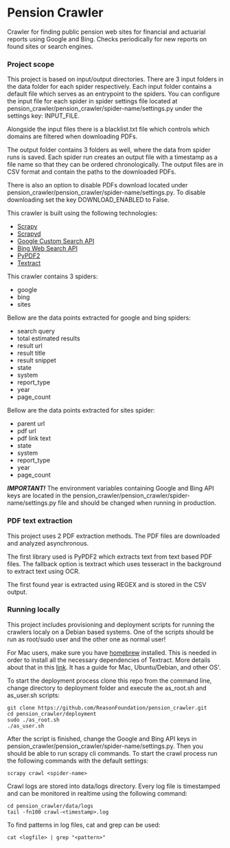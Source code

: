 # Pension Crawler

Crawler for finding public pension web sites for financial and actuarial reports using Google and Bing. Checks periodically for new reports on found sites or search engines.

### Project scope

This project is based on input/output directories. There are 3 input folders in the data folder for each spider respectively. Each input folder contains a default file which serves as an entrypoint to the spiders. You can configure the input file for each spider in spider settings file located at pension_crawler/pension_crawler/spider-name/settings.py under the settings key: INPUT_FILE.

Alongside the input files there is a blacklist.txt file which controls which domains are filtered when downloading PDFs.

The output folder contains 3 folders as well, where the data from spider runs is saved. Each spider run creates an output file with a timestamp as a file name so that they can be ordered chronologically. The output files are in CSV format and contain the paths to the downloaded PDFs.

There is also an option to disable PDFs download located under pension_crawler/pension_crawler/spider-name/settings.py. To disable downloading set the key DOWNLOAD_ENABLED to False.

This crawler is built using the following technologies:

- [Scrapy](https://doc.scrapy.org/en/latest/)
- [Scrapyd](https://scrapyd.readthedocs.io/en/stable/)
- [Google Custom Search API](https://developers.google.com/custom-search/)
- [Bing Web Search API](https://azure.microsoft.com/en-us/services/cognitive-services/bing-web-search-api/)
- [PyPDF2](https://pythonhosted.org/PyPDF2/)
- [Textract](https://textract.readthedocs.io/)

This crawler contains 3 spiders:

- google
- bing
- sites

Bellow are the data points extracted for google and bing spiders:

- search query
- total estimated results
- result url
- result title
- result snippet
- state
- system
- report_type
- year
- page_count

Bellow are the data points extracted for sites spider:

- parent url
- pdf url
- pdf link text
- state
- system
- report_type
- year
- page_count

***IMPORTANT!*** The environment variables containing Google and Bing API keys are located in the pension_crawler/pension_crawler/spider-name/settings.py file and should be changed when running in production.

### PDF text extraction

This project uses 2 PDF extraction methods. The PDF files are downloaded and analyzed asynchronous.

The first library used is PyPDF2 which extracts text from text based PDF files. The fallback option is textract which uses tesseract in the background to extract text using OCR.

The first found year is extracted using REGEX and is stored in the CSV output.

### Running locally

This project includes provisioning and deployment scripts for running the crawlers localy on a Debian based systems. One of the scripts should be run as root/sudo user and the other one as normal user!

For Mac users, make sure you have [homebrew](https://brew.sh/) installed. This is needed in order to install all the necessary dependencies of Textract. More details about that in this [link](http://textract.readthedocs.io/en/latest/installation.html). It has a guide for Mac, Ubuntu/Debian, and other OS'.

To start the deployment process clone this repo from the command line, change directory to deployment folder and execute the as_root.sh and as_user.sh scripts:

```
git clone https://github.com/ReasonFoundation/pension_crawler.git
cd pension_crawler/deployment
sudo ./as_root.sh
./as_user.sh
```

After the script is finished, change the Google and Bing API keys in pension_crawler/pension_crawler/spider-name/settings.py.  Then you should be able to run scrapy cli commands. To start the crawl process run the following commands with the default settings:

```
scrapy crawl <spider-name>
```

Crawl logs are stored into data/logs directory. Every log file is timestamped and can be monitored in realtime using the following command:

```
cd pension_crawler/data/logs
tail -fn100 crawl-<timestamp>.log
```

To find patterns in log files, cat and grep can be used:

```
cat <logfile> | grep "<pattern>"
```
